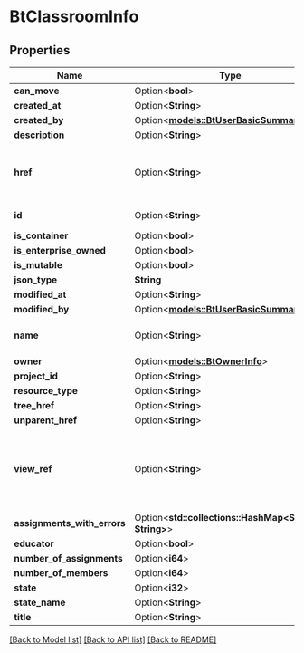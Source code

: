 # BtClassroomInfo

## Properties

Name | Type | Description | Notes
------------ | ------------- | ------------- | -------------
**can_move** | Option<**bool**> |  | [optional]
**created_at** | Option<**String**> |  | [optional]
**created_by** | Option<[**models::BtUserBasicSummaryInfo**](BTUserBasicSummaryInfo.md)> |  | [optional]
**description** | Option<**String**> |  | [optional]
**href** | Option<**String**> | URI to fetch complete information of the resource. | [optional]
**id** | Option<**String**> | Id of the resource. | [optional]
**is_container** | Option<**bool**> |  | [optional]
**is_enterprise_owned** | Option<**bool**> |  | [optional]
**is_mutable** | Option<**bool**> |  | [optional]
**json_type** | **String** |  | 
**modified_at** | Option<**String**> |  | [optional]
**modified_by** | Option<[**models::BtUserBasicSummaryInfo**](BTUserBasicSummaryInfo.md)> |  | [optional]
**name** | Option<**String**> | Name of the resource. | [optional]
**owner** | Option<[**models::BtOwnerInfo**](BTOwnerInfo.md)> |  | [optional]
**project_id** | Option<**String**> |  | [optional]
**resource_type** | Option<**String**> |  | [optional]
**tree_href** | Option<**String**> |  | [optional]
**unparent_href** | Option<**String**> |  | [optional]
**view_ref** | Option<**String**> | URI to visualize the resource in a webclient if applicable. | [optional]
**assignments_with_errors** | Option<**std::collections::HashMap<String, String>**> |  | [optional]
**educator** | Option<**bool**> |  | [optional]
**number_of_assignments** | Option<**i64**> |  | [optional]
**number_of_members** | Option<**i64**> |  | [optional]
**state** | Option<**i32**> |  | [optional]
**state_name** | Option<**String**> |  | [optional]
**title** | Option<**String**> |  | [optional]

[[Back to Model list]](../README.md#documentation-for-models) [[Back to API list]](../README.md#documentation-for-api-endpoints) [[Back to README]](../README.md)


